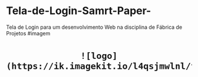 # Tela-de-Login-Samrt-Paper-
Tela de Login para um desenvolvimento Web na disciplina de Fábrica de Projetos
#imagem <h1 align = center>
	
	![logo](https://ik.imagekit.io/l4qsjmwlnl/telaSplash_fEi2eOaAF.png)

</h1>
